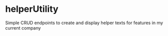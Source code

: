 # helperUtility
Simple CRUD endpoints to create and display helper texts for features in my current company
